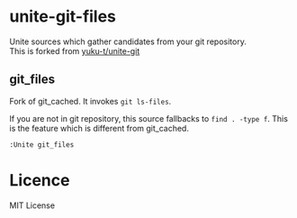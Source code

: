 # unite-git-files

Unite sources which gather candidates from your git repository.  
This is forked from [yuku-t/unite-git](https://github.com/yuku-t/unite-git)

## git\_files

Fork of git\_cached. It invokes `git ls-files`.  
  
If you are not in git repository, this source fallbacks to `find . -type f`.
This is the feature which is different from git\_cached.

```
:Unite git_files
```

# Licence

MIT License
